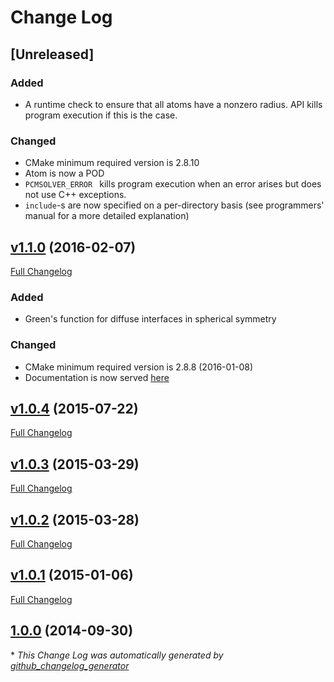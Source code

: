 # Change Log

## [Unreleased]
### Added
- A runtime check to ensure that all atoms have a nonzero radius.
API kills program execution if this is the case.

### Changed
- CMake minimum required version is 2.8.10
- Atom is now a POD
- `PCMSOLVER_ERROR ` kills program execution when an error arises but does
not use C++ exceptions.
- `include`-s are now specified on a per-directory basis (see programmers' manual
for a more detailed explanation)

## [v1.1.0](https://github.com/PCMSolver/pcmsolver/tree/v1.1.0) (2016-02-07)
[Full Changelog](https://github.com/PCMSolver/pcmsolver/compare/v1.0.4...v1.1.0)

### Added
- Green's function for diffuse interfaces in spherical symmetry

### Changed
- CMake minimum required version is 2.8.8 (2016-01-08)
- Documentation is now served [here](http://pcmsolver.readthedocs.org/)

## [v1.0.4](https://github.com/PCMSolver/pcmsolver/tree/v1.0.4) (2015-07-22)
[Full Changelog](https://github.com/PCMSolver/pcmsolver/compare/v1.0.3...v1.0.4)

## [v1.0.3](https://github.com/PCMSolver/pcmsolver/tree/v1.0.3) (2015-03-29)
[Full Changelog](https://github.com/PCMSolver/pcmsolver/compare/v1.0.2...v1.0.3)

## [v1.0.2](https://github.com/PCMSolver/pcmsolver/tree/v1.0.2) (2015-03-28)
[Full Changelog](https://github.com/PCMSolver/pcmsolver/compare/v1.0.1...v1.0.2)

## [v1.0.1](https://github.com/PCMSolver/pcmsolver/tree/v1.0.1) (2015-01-06)
[Full Changelog](https://github.com/PCMSolver/pcmsolver/compare/1.0.0...v1.0.1)

## [1.0.0](https://github.com/PCMSolver/pcmsolver/tree/1.0.0) (2014-09-30)


\* *This Change Log was automatically generated by [github_changelog_generator](https://github.com/skywinder/Github-Changelog-Generator)*
